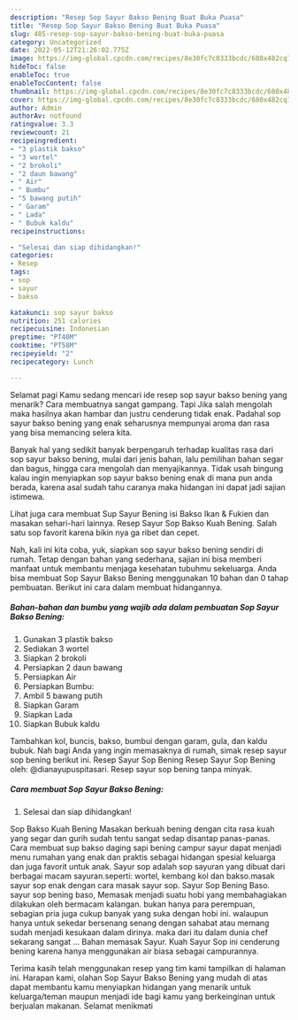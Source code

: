 ```yaml
---
description: "Resep Sop Sayur Bakso Bening Buat Buka Puasa"
title: "Resep Sop Sayur Bakso Bening Buat Buka Puasa"
slug: 485-resep-sop-sayur-bakso-bening-buat-buka-puasa
category: Uncategorized
date: 2022-05-12T21:26:02.775Z
image: https://img-global.cpcdn.com/recipes/8e30fc7c8333bcdc/680x482cq70/sop-sayur-bakso-bening-foto-resep-utama.jpg
hideToc: false
enableToc: true
enableTocContent: false
thumbnail: https://img-global.cpcdn.com/recipes/8e30fc7c8333bcdc/680x482cq70/sop-sayur-bakso-bening-foto-resep-utama.jpg
cover: https://img-global.cpcdn.com/recipes/8e30fc7c8333bcdc/680x482cq70/sop-sayur-bakso-bening-foto-resep-utama.jpg
author: Admin
authorAv: notfound
ratingvalue: 3.3
reviewcount: 21
recipeingredient:
- "3 plastik bakso"
- "3 wortel"
- "2 brokoli"
- "2 daun bawang"
- " Air"
- " Bumbu"
- "5 bawang putih"
- " Garam"
- " Lada"
- " Bubuk kaldu"
recipeinstructions:

- "Selesai dan siap dihidangkan!"
categories:
- Resep
tags:
- sop
- sayur
- bakso

katakunci: sop sayur bakso 
nutrition: 251 calories
recipecuisine: Indonesian
preptime: "PT40M"
cooktime: "PT58M"
recipeyield: "2"
recipecategory: Lunch

---
```



Selamat pagi Kamu sedang mencari ide resep sop sayur bakso bening yang menarik? Cara membuatnya sangat gampang. Tapi Jika salah mengolah maka hasilnya akan hambar dan justru cenderung tidak enak. Padahal sop sayur bakso bening yang enak seharusnya mempunyai aroma dan rasa yang bisa memancing selera kita.


Banyak hal yang sedikit banyak berpengaruh terhadap kualitas rasa dari sop sayur bakso bening, mulai dari jenis bahan, lalu pemilihan bahan segar dan bagus, hingga cara mengolah dan menyajikannya. Tidak usah bingung kalau ingin menyiapkan sop sayur bakso bening enak di mana pun anda berada, karena asal sudah tahu caranya maka hidangan ini dapat jadi sajian istimewa.

Lihat juga cara membuat Sup Sayur Bening isi Bakso Ikan &amp; Fukien dan masakan sehari-hari lainnya. Resep Sayur Sop Bakso Kuah Bening. Salah satu sop favorit karena bikin nya ga ribet dan cepet.


Nah, kali ini kita coba, yuk, siapkan sop sayur bakso bening sendiri di rumah. Tetap dengan bahan yang sederhana, sajian ini bisa memberi manfaat untuk membantu menjaga kesehatan tubuhmu sekeluarga. Anda bisa membuat Sop Sayur Bakso Bening menggunakan 10 bahan dan 0 tahap pembuatan. Berikut ini cara dalam membuat hidangannya.

<!--inarticleads1-->

##### Bahan-bahan dan bumbu yang wajib ada dalam pembuatan Sop Sayur Bakso Bening:

1. Gunakan 3 plastik bakso
1. Sediakan 3 wortel
1. Siapkan 2 brokoli
1. Persiapkan 2 daun bawang
1. Persiapkan  Air
1. Persiapkan  Bumbu:
1. Ambil 5 bawang putih
1. Siapkan  Garam
1. Siapkan  Lada
1. Siapkan  Bubuk kaldu


Tambahkan kol, buncis, bakso, bumbui dengan garam, gula, dan kaldu bubuk. Nah bagi Anda yang ingin memasaknya di rumah, simak resep sayur sop bening berikut ini. Resep Sayur Sop Bening Resep Sayur Sop Bening oleh: @dianayupuspitasari. Resep sayur sop bening tanpa minyak. 

<!--inarticleads2-->

##### Cara membuat Sop Sayur Bakso Bening:


1. Selesai dan siap dihidangkan!

Sop Bakso Kuah Bening Masakan berkuah bening dengan cita rasa kuah yang segar dan gurih sudah tentu sangat sedap disantap panas-panas. Cara membuat sup bakso daging sapi bening campur sayur dapat menjadi menu rumahan yang enak dan praktis sebagai hidangan spesial keluarga dan juga favorit untuk anak. Sayur sop adalah sop sayuran yang dibuat dari berbagai macam sayuran.seperti: wortel, kembang kol dan bakso.masak sayur sop enak dengan cara masak sayur sop. Sayur Sop Bening Baso. sayur sop bening baso, Memasak menjadi suatu hobi yang membahagiakan dilakukan oleh bermacam kalangan. bukan hanya para perempuan, sebagian pria juga cukup banyak yang suka dengan hobi ini. walaupun hanya untuk sekedar bersenang senang dengan sahabat atau memang sudah menjadi kesukaan dalam dirinya. maka dari itu dalam dunia chef sekarang sangat … Bahan memasak Sayur. Kuah Sayur Sop ini cenderung bening karena hanya menggunakan air biasa sebagai campurannya. 

Terima kasih telah menggunakan resep yang tim kami tampilkan di halaman ini. Harapan kami, olahan Sop Sayur Bakso Bening yang mudah di atas dapat membantu kamu menyiapkan hidangan yang menarik untuk keluarga/teman maupun menjadi ide bagi kamu yang berkeinginan untuk berjualan makanan. Selamat menikmati
